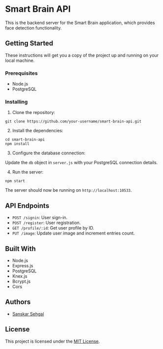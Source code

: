 # Smart Brain API

This is the backend server for the Smart Brain application, which provides face detection functionality.

## Getting Started

These instructions will get you a copy of the project up and running on your local machine.

### Prerequisites

- Node.js
- PostgreSQL

### Installing

1. Clone the repository:
```
git clone https://github.com/your-username/smart-brain-api.git
```

2. Install the dependencies:
```
cd smart-brain-api
npm install
```


3. Configure the database connection:

Update the `db` object in `server.js` with your PostgreSQL connection details.

4. Run the server:

```
npm start
```


The server should now be running on `http://localhost:10533`.

## API Endpoints

- `POST /signin`: User sign-in.
- `POST /register`: User registration.
- `GET /profile/:id`: Get user profile by ID.
- `PUT /image`: Update user image and increment entries count.

## Built With

- Node.js
- Express.js
- PostgreSQL
- Knex.js
- Bcrypt.js
- Cors

## Authors

- [Sanskar Sehgal](https://github.com/sans-sehgal)

## License

This project is licensed under the [MIT License](LICENSE).

